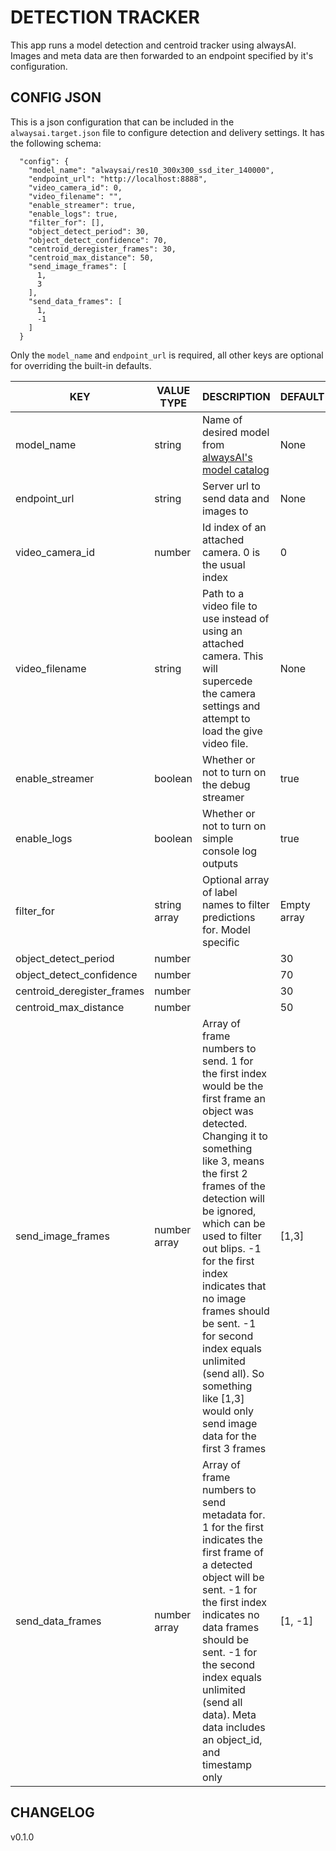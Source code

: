 # DETECTION TRACKER
This app runs a model detection and centroid tracker using alwaysAI. Images and meta data are then forwarded to an endpoint specified by it's configuration.

## CONFIG JSON
This is a json configuration that can be included in the `alwaysai.target.json` file to configure detection and delivery settings. It has the following schema:

```
  "config": {
    "model_name": "alwaysai/res10_300x300_ssd_iter_140000",
    "endpoint_url": "http://localhost:8888",
    "video_camera_id": 0,
    "video_filename": "",
    "enable_streamer": true,
    "enable_logs": true,
    "filter_for": [],
    "object_detect_period": 30,
    "object_detect_confidence": 70,
    "centroid_deregister_frames": 30,
    "centroid_max_distance": 50,
    "send_image_frames": [
      1,
      3
    ],
    "send_data_frames": [
      1,
      -1
    ]
  }
  ```

Only the `model_name` and `endpoint_url` is required, all other keys are optional for overriding the built-in defaults.

KEY |  VALUE TYPE | DESCRIPTION | DEFAULT | REQUIRED | IMPLEMENTED
---- | ---- | ---- | ----- | ---- | ---- |
model_name | string | Name of desired model from [alwaysAI's model catalog]() | None | Yes | Yes
endpoint_url | string | Server url to send data and images to | None | Yes | Yes
video_camera_id | number | Id index of an attached camera. 0 is the usual index | 0 | No | Yes
video_filename | string | Path to a video file to use instead of using an attached camera. This will supercede the camera settings and attempt to load the give video file. | None | No | Yes
enable_streamer | boolean | Whether or not to turn on the debug streamer | true | No | No
enable_logs | boolean | Whether or not to turn on simple console log outputs | true | No | Yes
filter_for | string array | Optional array of label names to filter predictions for. Model specific | Empty array | No | No
object_detect_period | number | | 30 | No | Yes
object_detect_confidence | number | | 70 | No | Yes
centroid_deregister_frames | number | | 30 | No | Yes
centroid_max_distance | number | | 50 | No | Yes
send_image_frames | number array | Array of frame numbers to send. 1 for the first index would be the first frame an object was detected. Changing it to something like 3, means the first 2 frames of the detection will be ignored, which can be used to filter out blips. -1 for the first index indicates that no image frames should be sent. -1 for second index equals unlimited (send all). So something like [1,3] would only send image data for the first 3 frames | [1,3] | No | No
send_data_frames | number array | Array of frame numbers to send metadata for. 1 for the first indicates the first frame of a detected object will be sent. -1 for the first index indicates no data frames should be sent. -1 for the second index equals unlimited (send all data). Meta data includes an object_id, and timestamp only | [1, -1] | No | Yes

## CHANGELOG
v0.1.0